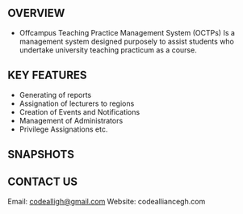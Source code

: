 ## OVERVIEW ##
- Offcampus Teaching Practice Management System (OCTPs) Is a management system designed purposely to assist students who undertake university teaching practicum as a course.

## KEY FEATURES ##
- Generating of reports 
- Assignation of lecturers to regions
- Creation of Events and Notifications
- Management of Administrators
- Privilege Assignations etc.

## SNAPSHOTS ##

## CONTACT US ##
Email: codealligh@gmail.com
Website: codealliancegh.com
